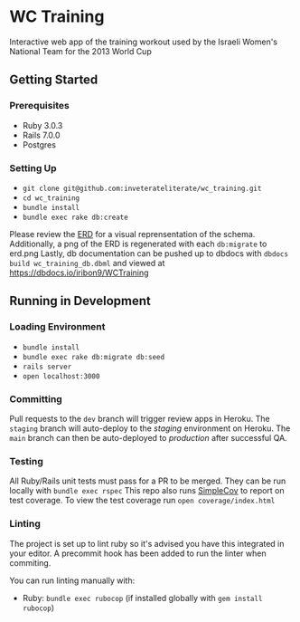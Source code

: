 # WC Training

Interactive web app of the training workout used by the Israeli Women's National Team for the 2013 World Cup

## Getting Started
### Prerequisites
+ Ruby 3.0.3
+ Rails 7.0.0
+ Postgres

### Setting Up
+ `git clone git@github.com:inveterateliterate/wc_training.git`
+ `cd wc_training`
+ `bundle install`
+ `bundle exec rake db:create`

Please review the [ERD](https://dbdiagram.io/d/60d0a9ed0c1ff875fcd5ca66) for a visual reprensentation of the schema.
Additionally, a png of the ERD is regenerated with each `db:migrate` to erd.png
Lastly, db documentation can be pushed up to dbdocs with `dbdocs build wc_training_db.dbml` and viewed at https://dbdocs.io/iribon9/WCTraining

## Running in Development

### Loading Environment
+ `bundle install`
+ `bundle exec rake db:migrate db:seed`
+ `rails server`
+ `open localhost:3000`
<!-- + running workers:
  + `redis-server`
  + `bundle exec sidekiq` -->

### Committing
Pull requests to the `dev` branch will trigger review apps in Heroku.
The `staging` branch will auto-deploy to the *staging* environment on Heroku.
The `main` branch can then be auto-deployed to *production* after successful QA.

### Testing
All Ruby/Rails unit tests must pass for a PR to be merged. They can be run locally with `bundle exec rspec`
This repo also runs [SimpleCov](https://github.com/simplecov-ruby/simplecov) to report on test coverage. To view the test coverage run `open coverage/index.html`

### Linting
The project is set up to lint ruby so it's advised you have this integrated in your editor.
A precommit hook has been added to run the linter when commiting.

You can run linting manually with:
+ Ruby: `bundle exec rubocop` (if installed globally with `gem install rubocop`)
